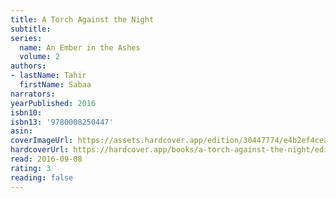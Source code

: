 ```yaml
---
title: A Torch Against the Night
subtitle:
series:
  name: An Ember in the Ashes
  volume: 2
authors:
- lastName: Tahir
  firstName: Sabaa
narrators:
yearPublished: 2016
isbn10:
isbn13: '9780008250447'
asin:
coverImageUrl: https://assets.hardcover.app/edition/30447774/e4b2ef4ceaef75c14b9070882c14341b1bf11ede.jpeg
hardcoverUrl: https://hardcover.app/books/a-torch-against-the-night/editions/30428614
read: 2016-09-08
rating: 3
reading: false
---
```


